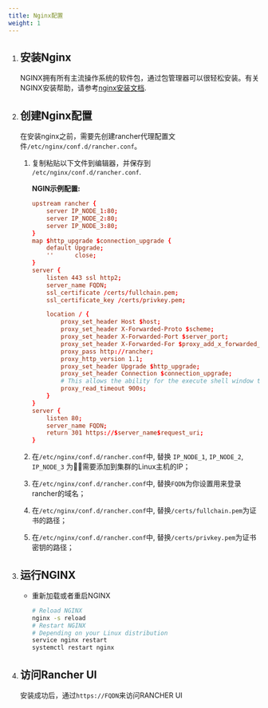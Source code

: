 ```yaml
---
title: Nginx配置
weight: 1
---
```


1. ## 安装Nginx

    NGINX拥有所有主流操作系统的软件包，通过包管理器可以很轻松安装。有关NGINX安装帮助，请参考[nginx安装文档](https://www.nginx.com/resources/wiki/start/topics/tutorials/install/).

2. ## 创建Nginx配置

    在安装nginx之前，需要先创建rancher代理配置文件`/etc/nginx/conf.d/rancher.conf`。

    1. 复制粘贴以下文件到编辑器，并保存到 `/etc/nginx/conf.d/rancher.conf`.

        **NGIN示例配置:**

        ```conf
        upstream rancher {
            server IP_NODE_1:80;
            server IP_NODE_2:80;
            server IP_NODE_3:80;
        }
        map $http_upgrade $connection_upgrade {
            default Upgrade;
            ''      close;
        }
        server {
            listen 443 ssl http2;
            server_name FQDN;
            ssl_certificate /certs/fullchain.pem;
            ssl_certificate_key /certs/privkey.pem;

            location / {
                proxy_set_header Host $host;
                proxy_set_header X-Forwarded-Proto $scheme;
                proxy_set_header X-Forwarded-Port $server_port;
                proxy_set_header X-Forwarded-For $proxy_add_x_forwarded_for;
                proxy_pass http://rancher;
                proxy_http_version 1.1;
                proxy_set_header Upgrade $http_upgrade;
                proxy_set_header Connection $connection_upgrade;
                # This allows the ability for the execute shell window to remain open for up to 15  minutes. Without this parameter, the default is 1 minute and will automatically close.
                proxy_read_timeout 900s;
            }
        }
        server {
            listen 80;
            server_name FQDN;
            return 301 https://$server_name$request_uri;
        }
        ```

    2. 在`/etc/nginx/conf.d/rancher.conf`中, 替换 `IP_NODE_1`, `IP_NODE_2`,  `IP_NODE_3` 为需要添加到集群的Linux主机的IP；

    3. 在`/etc/nginx/conf.d/rancher.conf`中, 替换`FQDN`为你设置用来登录rancher的域名；

    4. 在`/etc/nginx/conf.d/rancher.conf`中, 替换`/certs/fullchain.pem`为证书的路径；

    5. 在`/etc/nginx/conf.d/rancher.conf`中, 替换`/certs/privkey.pem`为证书密钥的路径；

3. ## 运行NGINX

    - 重新加载或者重启NGINX

        ````bash
        # Reload NGINX
        nginx -s reload
        # Restart NGINX
        # Depending on your Linux distribution
        service nginx restart
        systemctl restart nginx
        ````

4. ## 访问Rancher UI

    安装成功后，通过`https://FQDN`来访问RANCHER UI
